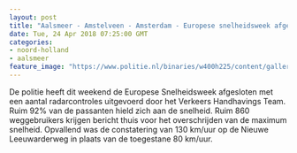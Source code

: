 ```yaml
---
layout: post
title: "Aalsmeer - Amstelveen - Amsterdam - Europese snelheidsweek afgesloten: Ruim 92% hield zich aan de snelheid"
date: Tue, 24 Apr 2018 07:25:00 GMT
categories: 
- noord-holland 
- aalsmeer 
feature_image: "https://www.politie.nl/binaries/w400h225/content/gallery/politie/nieuws/2018/april/05-am/radarapparatuur.jpg"
---
```


De politie heeft dit weekend de Europese Snelheidsweek afgesloten met een aantal radarcontroles uitgevoerd door het Verkeers Handhavings Team. Ruim 92% van de passanten hield zich aan de snelheid. Ruim 860 weggebruikers krijgen bericht thuis voor het overschrijden van de maximum snelheid. Opvallend was de constatering van 130 km/uur op de Nieuwe Leeuwarderweg in plaats van de toegestane 80 km/uur.
